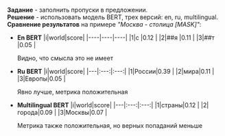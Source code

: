 **Задание** - заполнить пропуски в предложении. \
**Решение** - использовать модель BERT, трех версий: en, ru, multilingual. \
**Сравнение результатов** на примере *"Москва - столица [MASK]"*:
- **En BERT** 
|i|world|score|
|----|----|----|
|1|c    |0.12 |
|2|##я  |0.11 |
|3|##т  |0.05 |

    Видно, что смысла это не имеет

- **Ru BERT** 
|i|world|score|
|---|:---:|:---:|
|1|России|0.39 |
|2|мира|0.11 |
|3|Европы|0.05 |

    Явно лучше, метрика положительная

- **Multilingual BERT**
|i|world|score|
|---|:---:|:---:|
|1|страны|0.12 |
|2|города|0.09 |
|3|Москвы|0.07 |

    Метрика также положительная, но верных попаданий меньше 